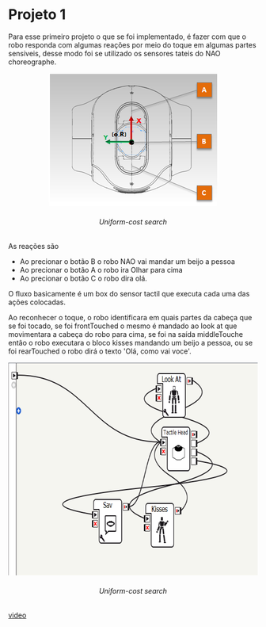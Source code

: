 # Projeto 1

Para esse primeiro projeto o que se foi implementado, é fazer com que o robo responda com algumas reações por meio do toque em algumas partes sensiveis, desse modo foi se utilizado os sensores tateis do NAO choreographe.

<p align="center">
  <img width="340" height="269" src= img1.png title="tactile head">
  <h6 align="center">Uniform-cost search</h6>
</p>

As reações são

* Ao precionar o botão B o robo NAO vai mandar um beijo a pessoa
* Ao precionar o botão A o robo ira Olhar para cima 
* Ao precionar o botão C o robo dira olá.

O fluxo basicamente é um box do sensor tactil que executa cada uma das ações colocadas.

Ao reconhecer o toque, o robo identificara em quais partes da cabeça que se foi tocado, se foi frontTouched o mesmo é mandado ao look at que movimentara a cabeça do robo para cima, se foi na saída middleTouche então o robo executara o bloco kisses mandando um beijo a pessoa, ou se foi rearTouched o robo dirá o texto 'Olá, como vai voce'.

<p align="center">
  <img width="728" height=430" src= img2.png title="Flow">
  <h6 align="center">Uniform-cost search</h6>
</p>

[video](https://www.youtube.com/watch?v=PWvyjgK0Ujo)
